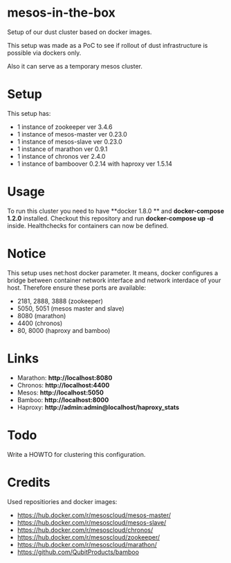 mesos-in-the-box
==========

Setup of our dust cluster based on docker images.

This setup was made as a PoC to see if rollout of dust infrastructure is possible via dockers only.

Also it can serve as a temporary mesos cluster.

Setup
=====

This setup has:
 - 1 instance of zookeeper ver 3.4.6
 - 1 instance of mesos-master ver 0.23.0
 - 1 instance of mesos-slave  ver 0.23.0
 - 1 instance of marathon ver 0.9.1
 - 1 instance of chronos ver 2.4.0
 - 1 instance of bamboover 0.2.14  with haproxy ver 1.5.14


Usage
=====

To run this cluster you need to have **docker 1.8.0 ** and **docker-compose 1.2.0** installed.
Checkout this repository and run **docker-compose up -d** inside.
Healthchecks for containers can now be defined.

Notice
======

This setup uses net:host docker parameter. It means, docker configures a bridge between container network interface and network interdace of your host.
Therefore ensure these ports are available:
 - 2181, 2888, 3888 (zookeeper)
 - 5050, 5051 (mesos master and slave)
 - 8080 (marathon)
 - 4400 (chronos)
 - 80, 8000 (haproxy and bamboo)

Links
=====
- Marathon: **http://localhost:8080**
- Chronos: **http://localhost:4400**
- Mesos: **http://localhost:5050**
- Bamboo: **http://localhost:8000**
- Haproxy: **http://admin:admin@localhost/haproxy_stats**

Todo
====
Write a HOWTO for clustering this configuration.

Credits
=======

Used repositiories and docker images:
 - https://hub.docker.com/r/mesoscloud/mesos-master/
 - https://hub.docker.com/r/mesoscloud/mesos-slave/
 - https://hub.docker.com/r/mesoscloud/chronos/
 - https://hub.docker.com/r/mesoscloud/zookeeper/
 - https://hub.docker.com/r/mesoscloud/marathon/
 - https://github.com/QubitProducts/bamboo
